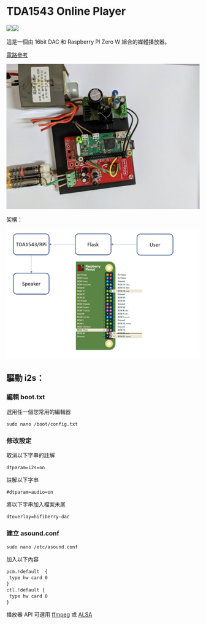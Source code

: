# TDA1543 Online Player
<img src="https://img.shields.io/badge/license-MIT-brightgreen"><img src="https://img.shields.io/badge/OS-Raspbian-green">

這是一個由 16bit DAC 和 Raspberry PI Zero W 組合的媒體播放器。

[電路參考](https://aroundwaves.wordpress.com/2015/01/23/malinowy-dac-dla-i2s-na-tda1543-lub-1541-cz-3/)

![TDA1543%20Online%20Player%201f5d435a2eb347819382116ae6784635/tda1543.jpg](content/tda1543.jpg)

架構：

![TDA1543%20Online%20Player%201f5d435a2eb347819382116ae6784635/%E8%9E%A2%E5%B9%95%E6%93%B7%E5%8F%96%E7%95%AB%E9%9D%A2_2021-08-03_112711.jpg](content/Architecture.jpg)

## 驅動 i2s：

### 編輯 **boot.txt**

選用任一個您常用的編輯器

```
sudo nano /boot/config.txt
```

### 修改設定

取消以下字串的註解

```
dtparam=i2s=on
```

註解以下字串

```
#dtparam=audio=on

```

將以下字串加入檔案未尾

```
dtoverlay=hifiberry-dac
```

### 建立 **asound.conf**

```
sudo nano /etc/asound.conf
```

加入以下內容

```
pcm.!default  {
 type hw card 0
}
ctl.!default {
 type hw card 0
}
```

播放器 API 可選用 [ffmpeg](https://www.ffmpeg.org/) 或 [ALSA](https://www.alsa-project.org/wiki/Main_Page)

